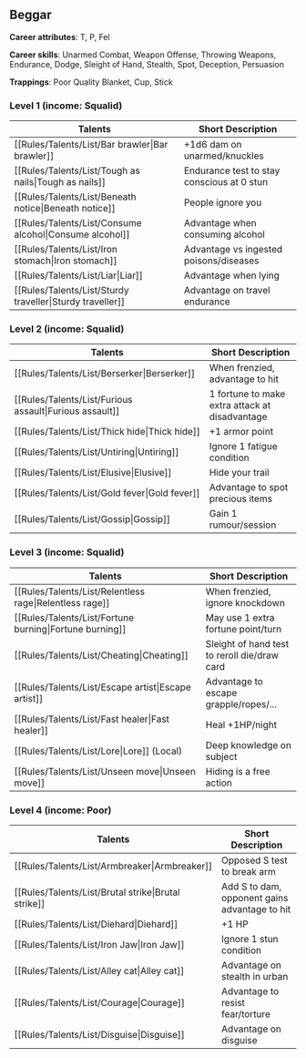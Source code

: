 
## Beggar

**Career attributes**: T, P, Fel

**Career skills**: Unarmed Combat, Weapon Offense, Throwing Weapons, Endurance, Dodge, Sleight of Hand, Stealth, Spot, Deception, Persuasion

**Trappings**: Poor Quality Blanket, Cup, Stick

### Level 1 (income: Squalid)

| Talents | Short Description |
| --- | --- |
| [[Rules/Talents/List/Bar brawler\|Bar brawler]] | +1d6 dam on unarmed/knuckles |
| [[Rules/Talents/List/Tough as nails\|Tough as nails]] | Endurance test to stay conscious at 0 stun |
| [[Rules/Talents/List/Beneath notice\|Beneath notice]] | People ignore you |
| [[Rules/Talents/List/Consume alcohol\|Consume alcohol]] | Advantage when consuming alcohol |
| [[Rules/Talents/List/Iron stomach\|Iron stomach]] | Advantage vs ingested poisons/diseases |
| [[Rules/Talents/List/Liar\|Liar]] | Advantage when lying |
| [[Rules/Talents/List/Sturdy traveller\|Sturdy traveller]] | Advantage on travel endurance |


### Level 2 (income: Squalid)

| Talents | Short Description |
| --- | --- |
| [[Rules/Talents/List/Berserker\|Berserker]] | When frenzied, advantage to hit |
| [[Rules/Talents/List/Furious assault\|Furious assault]] | 1 fortune to make extra attack at disadvantage |
| [[Rules/Talents/List/Thick hide\|Thick hide]] | +1 armor point |
| [[Rules/Talents/List/Untiring\|Untiring]] | Ignore 1 fatigue condition |
| [[Rules/Talents/List/Elusive\|Elusive]] | Hide your trail |
| [[Rules/Talents/List/Gold fever\|Gold fever]] | Advantage to spot precious items |
| [[Rules/Talents/List/Gossip\|Gossip]] | Gain 1 rumour/session |


### Level 3 (income: Squalid)

| Talents | Short Description |
| --- | --- |
| [[Rules/Talents/List/Relentless rage\|Relentless rage]] | When frenzied, ignore knockdown |
| [[Rules/Talents/List/Fortune burning\|Fortune burning]] | May use 1 extra fortune point/turn |
| [[Rules/Talents/List/Cheating\|Cheating]] | Sleight of hand test to reroll die/draw card |
| [[Rules/Talents/List/Escape artist\|Escape artist]] | Advantage to escape grapple/ropes/... |
| [[Rules/Talents/List/Fast healer\|Fast healer]] | Heal +1HP/night |
| [[Rules/Talents/List/Lore\|Lore]] (Local) | Deep knowledge on subject |
| [[Rules/Talents/List/Unseen move\|Unseen move]] | Hiding is a free action |


### Level 4 (income: Poor)

| Talents | Short Description |
| --- | --- |
| [[Rules/Talents/List/Armbreaker\|Armbreaker]] | Opposed S test to break arm |
| [[Rules/Talents/List/Brutal strike\|Brutal strike]] | Add S to dam, opponent gains advantage to hit |
| [[Rules/Talents/List/Diehard\|Diehard]] | +1 HP |
| [[Rules/Talents/List/Iron Jaw\|Iron Jaw]] | Ignore 1 stun condition |
| [[Rules/Talents/List/Alley cat\|Alley cat]] | Advantage on stealth in urban |
| [[Rules/Talents/List/Courage\|Courage]] | Advantage to resist fear/torture |
| [[Rules/Talents/List/Disguise\|Disguise]] | Advantage on disguise |


